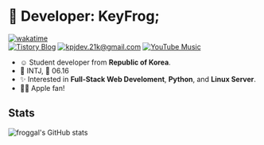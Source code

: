 # 👋 Developer: KeyFrog;
[![wakatime](https://wakatime.com/badge/user/018b48aa-05e6-4e63-b483-b55320615446.svg)](https://wakatime.com/@018b48aa-05e6-4e63-b483-b55320615446) <br />
[![Tistory Blog](https://img.shields.io/badge/Tistory_Blog-000000?logo=tistory&logoColor=ffffff)](https://keyfrog.tistory.com)
[![kpjdev.21k@gmail.com](https://img.shields.io/badge/kpjdev.21k%40gmail.com-EA4335?logo=gmail&logoColor=ffffff)](mailto:kpjdev.21k@gmail.com)
[![YouTube Music](https://img.shields.io/badge/YouTube_Music-FF0000?logo=youtubemusic&logoColor=ffffff)](https://music.youtube.com/channel/UCnB7L_GaODkUUPBV6C6yZtA?si=mKLHeBRBlPti3xD)
- ☺️ Student developer from **Republic of Korea**.
- 🤍 INTJ, 🎉 06.16
- ✨ Interested in **Full-Stack Web Develoment**, **Python**, and **Linux Server**.
- 🧑‍💻 Apple fan!

## Stats
![froggal's GitHub stats](https://github-readme-stats.vercel.app/api?username=froggal&show_icons=true&theme=transparent)
